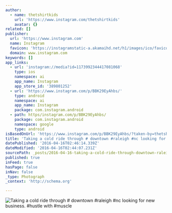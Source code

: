 ```yaml
---
author:
  - name: thetshirtkids
    url: 'https://www.instagram.com/thetshirtkids'
    avatar: {}
related: []
publisher:
  url: 'https://www.instagram.com'
  name: Instagram
  favicon: 'https://instagramstatic-a.akamaihd.net/h1/images/ico/favicon.ico/7cdab0872b15.ico'
  domain: www.instagram.com
keywords: []
app_links:
  - url: 'instagram://media?id=1173992344417081068'
    type: ios
    namespace: ai
    app_name: Instagram
    app_store_id: '389801252'
  - url: 'https://www.instagram.com/p/BBK29EyAhbs/'
    type: android
    namespace: ai
    app_name: Instagram
    package: com.instagram.android
  - path: https/instagram.com/p/BBK29EyAhbs/
    package: com.instagram.android
    namespace: google
    type: android
isBasedOnUrl: 'https://www.instagram.com/p/BBK29EyAhbs/?taken-by=thetshirtkids'
title: 'Taking a cold ride through # downtown #raleigh #nc looking for new business. #hustle with #muscle'
datePublished: '2016-04-16T02:46:14.339Z'
dateModified: '2016-04-16T02:44:07.231Z'
sourcePath: _posts/2016-04-16-taking-a-cold-ride-through-downtown-raleigh-nc-looking-f.md
published: true
inFeed: true
hasPage: false
inNav: false
_type: Photograph
_context: 'http://schema.org'

---
```

![Taking a cold ride through # downtown #raleigh #nc looking for new business. #hustle with #muscle](https://scontent.cdninstagram.com/t51.2885-15/s640x640/sh0.08/e35/12599113_1532668120366930_661236777_n.jpg?ig_cache_key=MTE3Mzk5MjM0NDQxNzA4MTA2OA%3D%3D.2)